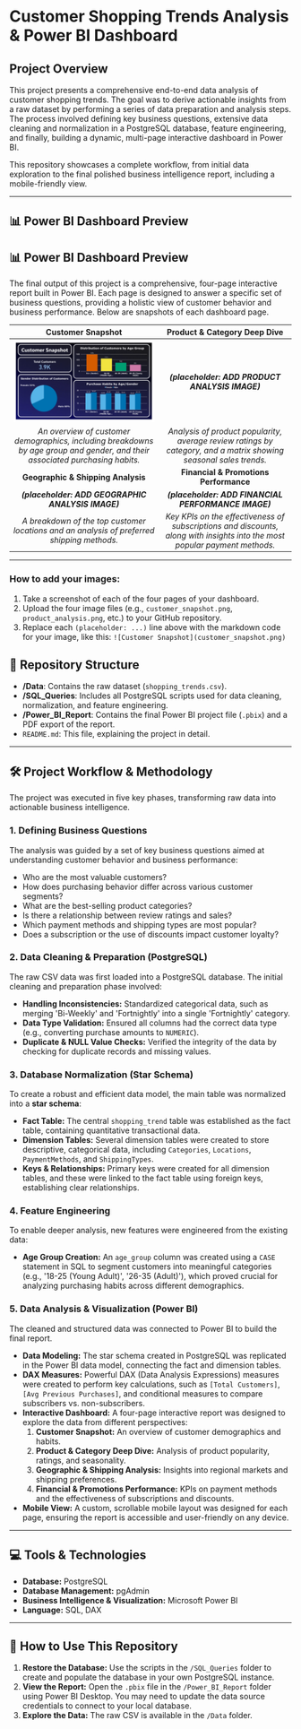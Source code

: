 # Customer Shopping Trends Analysis & Power BI Dashboard

## Project Overview

This project presents a comprehensive end-to-end data analysis of customer shopping trends. The goal was to derive actionable insights from a raw dataset by performing a series of data preparation and analysis steps. The process involved defining key business questions, extensive data cleaning and normalization in a PostgreSQL database, feature engineering, and finally, building a dynamic, multi-page interactive dashboard in Power BI.

This repository showcases a complete workflow, from initial data exploration to the final polished business intelligence report, including a mobile-friendly view.

---

## 📊 Power BI Dashboard Preview

## 📊 Power BI Dashboard Preview

The final output of this project is a comprehensive, four-page interactive report built in Power BI. Each page is designed to answer a specific set of business questions, providing a holistic view of customer behavior and business performance. Below are snapshots of each dashboard page.

| Customer Snapshot                                                                                                   | Product & Category Deep Dive                                                                                                     |
| :------------------------------------------------------------------------------------------------------------------: | :-------------------------------------------------------------------------------------------------------------------------------: |
| ***![Customer Snapshot](Customer_Snapshot.png)*** | ***(placeholder: ADD PRODUCT ANALYSIS IMAGE)*** |
| *An overview of customer demographics, including breakdowns by age group and gender, and their associated purchasing habits.* | *Analysis of product popularity, average review ratings by category, and a matrix showing seasonal sales trends.* |
| **Geographic & Shipping Analysis** | **Financial & Promotions Performance** |
| ***(placeholder: ADD GEOGRAPHIC ANALYSIS IMAGE)*** | ***(placeholder: ADD FINANCIAL PERFORMANCE IMAGE)*** |
| *A breakdown of the top customer locations and an analysis of preferred shipping methods.* | *Key KPIs on the effectiveness of subscriptions and discounts, along with insights into the most popular payment methods.* |

---
### **How to add your images:**
1.  Take a screenshot of each of the four pages of your dashboard.
2.  Upload the four image files (e.g., `customer_snapshot.png`, `product_analysis.png`, etc.) to your GitHub repository.
3.  Replace each `(placeholder: ...)` line above with the markdown code for your image, like this: `![Customer Snapshot](customer_snapshot.png)`

## 📂 Repository Structure

* **/Data**: Contains the raw dataset (`shopping_trends.csv`).
* **/SQL_Queries**: Includes all PostgreSQL scripts used for data cleaning, normalization, and feature engineering.
* **/Power_BI_Report**: Contains the final Power BI project file (`.pbix`) and a PDF export of the report.
* `README.md`: This file, explaining the project in detail.

---

## 🛠️ Project Workflow & Methodology

The project was executed in five key phases, transforming raw data into actionable business intelligence.

### 1. Defining Business Questions

The analysis was guided by a set of key business questions aimed at understanding customer behavior and business performance:
* Who are the most valuable customers?
* How does purchasing behavior differ across various customer segments?
* What are the best-selling product categories?
* Is there a relationship between review ratings and sales?
* Which payment methods and shipping types are most popular?
* Does a subscription or the use of discounts impact customer loyalty?

### 2. Data Cleaning & Preparation (PostgreSQL)

The raw CSV data was first loaded into a PostgreSQL database. The initial cleaning and preparation phase involved:
* **Handling Inconsistencies:** Standardized categorical data, such as merging 'Bi-Weekly' and 'Fortnightly' into a single 'Fortnightly' category.
* **Data Type Validation:** Ensured all columns had the correct data type (e.g., converting purchase amounts to `NUMERIC`).
* **Duplicate & NULL Value Checks:** Verified the integrity of the data by checking for duplicate records and missing values.

### 3. Database Normalization (Star Schema)

To create a robust and efficient data model, the main table was normalized into a **star schema**:
* **Fact Table:** The central `shopping_trend` table was established as the fact table, containing quantitative transactional data.
* **Dimension Tables:** Several dimension tables were created to store descriptive, categorical data, including `Categories`, `Locations`, `PaymentMethods`, and `ShippingTypes`.
* **Keys & Relationships:** Primary keys were created for all dimension tables, and these were linked to the fact table using foreign keys, establishing clear relationships.

### 4. Feature Engineering

To enable deeper analysis, new features were engineered from the existing data:
* **Age Group Creation:** An `age_group` column was created using a `CASE` statement in SQL to segment customers into meaningful categories (e.g., '18-25 (Young Adult)', '26-35 (Adult)'), which proved crucial for analyzing purchasing habits across different demographics.

### 5. Data Analysis & Visualization (Power BI)

The cleaned and structured data was connected to Power BI to build the final report.
* **Data Modeling:** The star schema created in PostgreSQL was replicated in the Power BI data model, connecting the fact and dimension tables.
* **DAX Measures:** Powerful DAX (Data Analysis Expressions) measures were created to perform key calculations, such as `[Total Customers]`, `[Avg Previous Purchases]`, and conditional measures to compare subscribers vs. non-subscribers.
* **Interactive Dashboard:** A four-page interactive report was designed to explore the data from different perspectives:
    1.  **Customer Snapshot:** An overview of customer demographics and habits.
    2.  **Product & Category Deep Dive:** Analysis of product popularity, ratings, and seasonality.
    3.  **Geographic & Shipping Analysis:** Insights into regional markets and shipping preferences.
    4.  **Financial & Promotions Performance:** KPIs on payment methods and the effectiveness of subscriptions and discounts.
* **Mobile View:** A custom, scrollable mobile layout was designed for each page, ensuring the report is accessible and user-friendly on any device.

---

## 💻 Tools & Technologies

* **Database:** PostgreSQL
* **Database Management:** pgAdmin
* **Business Intelligence & Visualization:** Microsoft Power BI
* **Language:** SQL, DAX

---

## 🚀 How to Use This Repository

1.  **Restore the Database:** Use the scripts in the `/SQL_Queries` folder to create and populate the database in your own PostgreSQL instance.
2.  **View the Report:** Open the `.pbix` file in the `/Power_BI_Report` folder using Power BI Desktop. You may need to update the data source credentials to connect to your local database.
3.  **Explore the Data:** The raw CSV is available in the `/Data` folder.
